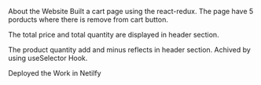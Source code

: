 
About the Website
Built a cart page using the react-redux.
The page have 5 porducts where there is remove from cart button.

The total price and total quantity are displayed in header section.

The product quantity add and minus reflects in header section. Achived by using useSelector Hook.

Deployed the Work in Netilfy